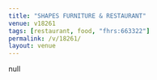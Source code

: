 ```yaml
---
title: "SHAPES FURNITURE & RESTAURANT"
venue: v18261
tags: [restaurant, food, "fhrs:663322"]
permalink: /v/18261/
layout: venue
---
```

null